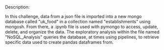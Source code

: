 Description:

In this challenge, data from a json file is imported into a new mongo database called "uk_food" in a collection named "establishments" using mongosh. From there, a .ipynb file is used with pymongo to access, update, delete, and organize the data. The exploratory analysis within the file named "NoSQL_Analysis" queries the database, at times using pipelines, to retrieve specific data used to create pandas dataframes from. 
